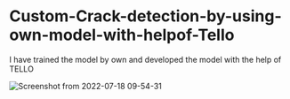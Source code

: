 # Custom-Crack-detection-by-using-own-model-with-helpof-Tello

I have trained the model by own and developed the model with the help of TELLO


![Screenshot from 2022-07-18 09-54-31](https://user-images.githubusercontent.com/88920707/180148521-941ad3ff-2cd3-4581-8955-8153ad3762b6.png)
